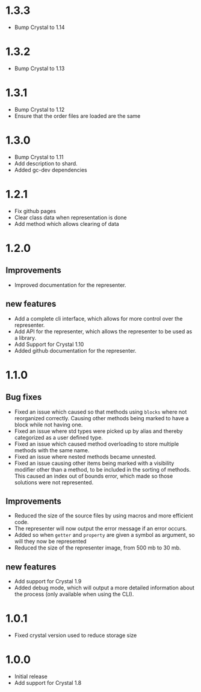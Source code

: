 # 1.3.3

- Bump Crystal to 1.14

# 1.3.2

- Bump Crystal to 1.13

# 1.3.1

- Bump Crystal to 1.12
- Ensure that the order files are loaded are the same

# 1.3.0

- Bump Crystal to 1.11
- Add description to shard.
- Added gc-dev dependencies

# 1.2.1

- Fix github pages
- Clear class data when representation is done
- Add method which allows clearing of data

# 1.2.0

## Improvements

- Improved documentation for the representer.

## new features

- Add a complete cli interface, which allows for more control over the representer.
- Add API for the representer, which allows the representer to be used as a library.
- Add Support for Crystal 1.10
- Added github documentation for the representer.

# 1.1.0

## Bug fixes

- Fixed an issue which caused so that methods using `blocks` where not reorganized correctly.
  Causing other methods being marked to have a block while not having one.
- Fixed an issue where std types were picked up by alias and thereby categorized as a user defined type.
- Fixed an issue which caused method overloading to store multiple methods with the same name.
- Fixed an issue where nested methods became unnested.
- Fixed an issue causing other items being marked with a visibility modifier other than a method, to be included in the sorting of methods.
  This caused an index out of bounds error, which made so those solutions were not represented.

## Improvements

- Reduced the size of the source files by using macros and more efficient code.
- The representer will now output the error message if an error occurs.
- Added so when `getter` and `property` are given a symbol as argument, so will they now be represented
- Reduced the size of the representer image, from 500 mb to 30 mb.

## new features

- Add support for Crystal 1.9
- Added debug mode, which will output a more detailed information about the process (only available when using the CLI).

# 1.0.1

- Fixed crystal version used to reduce storage size

# 1.0.0

- Initial release
- Add support for Crystal 1.8
